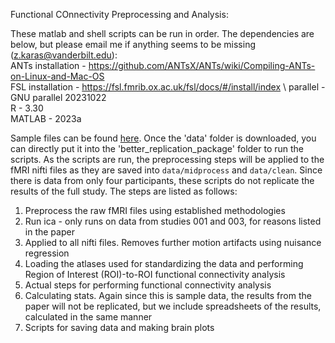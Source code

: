 Functional COnnectivity Preprocessing and Analysis:

These matlab and shell scripts can be run in order. The dependencies are below, but please email me if anything seems to be missing (z.karas@vanderbilt.edu): \
ANTs installation - https://github.com/ANTsX/ANTs/wiki/Compiling-ANTs-on-Linux-and-Mac-OS \
FSL installation - https://fsl.fmrib.ox.ac.uk/fsl/docs/#/install/index \ 
parallel - GNU parallel 20231022 \
R - 3.30 \
MATLAB - 2023a

Sample files can be found [here](https://drive.google.com/drive/folders/1cLQb45ozPdKxg0cbibWzD2cuI9EO3bts?usp=sharing). Once the 'data' folder is downloaded, you can directly put it into the 'better_replication_package' folder to run the scripts. As the scripts are run, the preprocessing steps will be applied to the fMRI nifti files as they are saved into `data/midprocess` and `data/clean`. Since there is data from only four participants, these scripts do not replicate the results of the full study. The steps are listed as follows:

1. Preprocess the raw fMRI files using established methodologies
2. Run ica - only runs on data from studies 001 and 003, for reasons listed in the paper
3. Applied to all nifti files. Removes further motion artifacts using nuisance regression
4. Loading the atlases used for standardizing the data and performing Region of Interest (ROI)-to-ROI functional connectivity analysis
5. Actual steps for performing functional connectivity analysis
6. Calculating stats. Again since this is sample data, the results from the paper will not be replicated, but we include spreadsheets of the results, calculated in the same manner
7. Scripts for saving data and making brain plots


